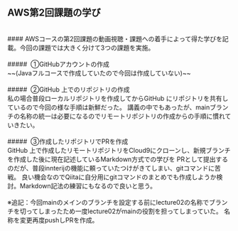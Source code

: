 ## AWS第2回課題の学び
<br>
#### AWSコースの第2回課題の動画視聴・課題への着手によって得た学びを記載。今回の課題では大きく分けて3つの課題を実施。<br>
<br>
##### &nbsp;①GitHubアカウントの作成<br>
~~(Javaフルコースで作成していたので今回は作成していない)~~<br>
<br>
##### &nbsp;②GitHub 上でのリポジトリの作成<br>
私の場合普段ローカルリポジトリを作成してからGitHub にリポジトリを共有しているので今回の様な手順は新鮮だった。
講義の中でもあったが、mainブランチの名称の統一は必要になるのでリモートリポジトリの作成からの手順に慣れていきたい。<br>
<br>
##### &nbsp;③作成したリポジトリでPRを作成<br>
GitHub 上で作成したリモートリポジトリをCloud9にクローンし、新規ブランチを作成した後に現在記述しているMarkdown方式での学びを
PRとして提出するのだが、普段innterijの機能に頼っていたつけがきてしまい、gitコマンドに苦戦。
良い機会なのでQiitaに自分用にgitコマンドのまとめでも作成しようか検討。Markdown記法の練習にもなるので良いと思う。<br>
<br>
※追記：今回mainのメインのブランチを設定する前にlecture02の名称でブランチを切ってしまったため一度lecture02がmainの役割を担ってしまっていた。
名称を変更再度pushしPRを作成。